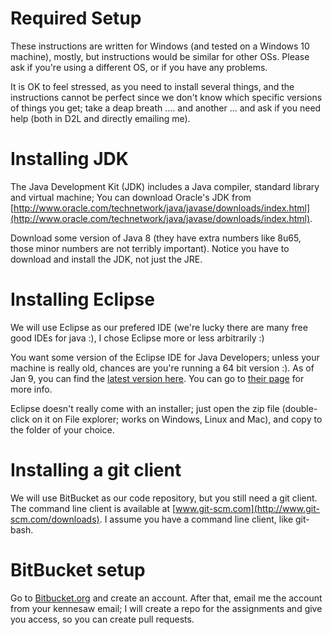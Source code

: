 Required Setup
===

These instructions are written for Windows (and tested on a Windows 10 machine), mostly, but instructions would be similar for other OSs. Please ask if you're using a different OS, or if you have any problems.

It is OK to feel stressed, as you need to install several things, and the instructions cannot be perfect since we don't know which specific versions of things you get; take a deap breath .... and another ... and ask if you need help (both in D2L and directly emailing me). 

# Installing JDK

The Java Development Kit (JDK) includes a Java compiler, standard library and virtual machine; You can download Oracle's JDK from [http://www.oracle.com/technetwork/java/javase/downloads/index.html](http://www.oracle.com/technetwork/java/javase/downloads/index.html).

Download some version of Java 8 (they have extra numbers like 8u65, those minor numbers are not terribly important). Notice you have to download and install the JDK, not just the JRE.

# Installing Eclipse

We will use Eclipse as our prefered IDE (we're lucky there are many free good IDEs for java :), I chose Eclipse more or less arbitrarily :)

You want some version of the Eclipse IDE for Java Developers; unless your machine is really old, chances are you're running a 64 bit version :). As of Jan 9, you can find the [latest version here](http://www.eclipse.org/downloads/download.php?file=/technology/epp/downloads/release/mars/1/eclipse-java-mars-1-win32-x86_64.zip). You can go to [their page](http://www.eclipse.org/downloads/packages/eclipse-ide-java-developers/mars1) for more info.

Eclipse doesn't really come with an installer; just open the zip file (double-click on it on File explorer; works on Windows, Linux and Mac), and copy to the folder of your choice. 

# Installing a git client

We will use BitBucket as our code repository, but you still need a git client. The command line client is available at [www.git-scm.com](http://www.git-scm.com/downloads). I assume you have a command line client, like git-bash.

# BitBucket setup

Go to [Bitbucket.org](https://bitbucket.org/) and create an account. After that, email me the account from your kennesaw email; I will create a repo for the assignments and give you access, so you can create pull requests.

